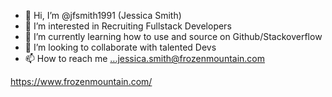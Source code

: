 - 👋 Hi, I’m @jfsmith1991 (Jessica Smith)
- 👀 I’m interested in Recruiting Fullstack Developers
- 🌱 I’m currently learning how to use and source on Github/Stackoverflow
- 💞️ I’m looking to collaborate with talented Devs
- 📫 How to reach me ...jessica.smith@frozenmountain.com

https://www.frozenmountain.com/

<!---
jfsmith1991/jfsmith1991 is a ✨ special ✨ repository because its `README.md` (this file) appears on your GitHub profile.
You can click the Preview link to take a look at your changes.
--->
